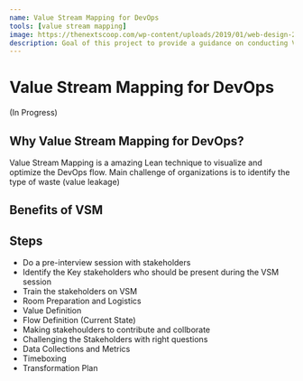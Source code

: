```yaml
---
name: Value Stream Mapping for DevOps
tools: [value stream mapping]
image: https://thenextscoop.com/wp-content/uploads/2019/01/web-design-2019.jpg
description: Goal of this project to provide a guidance on conducting VSM exercise
---
```


# Value Stream Mapping for DevOps
(In Progress)
## Why Value Stream Mapping for DevOps?
Value Stream Mapping is a amazing Lean technique to visualize and optimize the DevOps flow. Main challenge of organizations is to identify the type of waste (value leakage)

## Benefits of VSM

## Steps

 - Do a pre-interview session with stakeholders
 - Identify the Key stakeholders who should be present during the VSM session
 - Train the stakeholders on VSM
 - Room Preparation and Logistics
 - Value Definition
 - Flow Definition (Current State)
 - Making stakehoulders to contribute and collborate
 - Challenging the Stakeholders with right questions
 - Data Collections and Metrics
 - Timeboxing
 - Transformation Plan